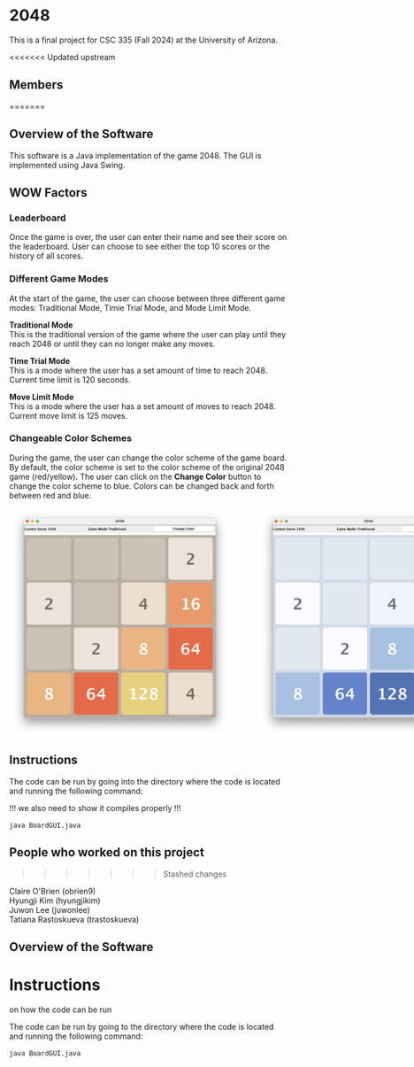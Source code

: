 # 2048

This is a final project for CSC 335 (Fall 2024) at the University of Arizona.

<<<<<<< Updated upstream

## Members

=======

## Overview of the Software

This software is a Java implementation of the game 2048. The GUI is implemented using Java Swing.

## WOW Factors

### Leaderboard

Once the game is over, the user can enter their name and see their score on the leaderboard. User can choose to see either the top 10 scores or the history of all scores.

<!-- insert screenshot -->

### Different Game Modes

At the start of the game, the user can choose between three different game modes: Traditional Mode, Timie Trial Mode, and Mode Limit Mode.

**Traditional Mode**\
This is the traditional version of the game where the user can play until they reach 2048 or until they can no longer make any moves.

**Time Trial Mode**\
This is a mode where the user has a set amount of time to reach 2048. Current time limit is 120 seconds.

<!-- insert screenshot -->
<!-- <img src="https://github.com/hyungjikim26/finalProject335/blob/main/images/game_screenshot_timeTrial_crop_red.png" width=800> -->

**Move Limit Mode**\
This is a mode where the user has a set amount of moves to reach 2048. Current move limit is 125 moves.

<!-- insert screenshot -->
<!-- <img src="https://github.com/hyungjikim26/finalProject335/blob/main/images/game_screenshot_moveLimit_crop_red.png" width=800> -->

### Changeable Color Schemes

During the game, the user can change the color scheme of the game board. By default, the color scheme is set to the color scheme of the original 2048 game (red/yellow). The user can click on the **Change Color** button to change the color scheme to blue. Colors can be changed back and forth between red and blue.

<!-- insert screenshot -->
<!-- place side by side -->
<div style="display: flex; gap: 50px;">
    <img src="https://github.com/hyungjikim26/finalProject335/blob/main/images/game_screenshot_red.png" width=400>
    <img src="https://github.com/hyungjikim26/finalProject335/blob/main/images/game_screenshot_blue.png" width=400>
</div>

## Instructions

The code can be run by going into the directory where the code is located and running the following command:

!!! we also need to show it compiles properly !!!

```
java BoardGUI.java
```

## People who worked on this project

> > > > > > > Stashed changes

Claire O'Brien (obrien9)\
Hyungji Kim (hyungjikim)\
Juwon Lee (juwonlee)\
Tatiana Rastoskueva (trastoskueva)

## Overview of the Software

# Instructions

on how the code can be run

The code can be run by going to the directory where the code is located and running the following command:

```
java BoardGUI.java
```
